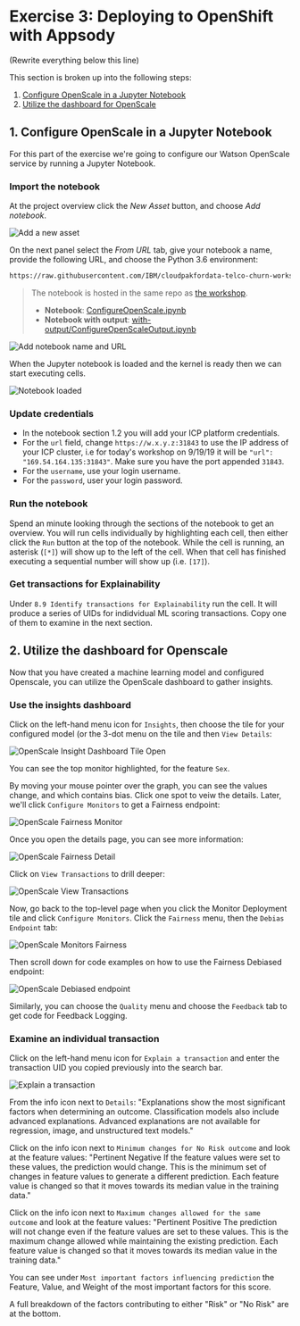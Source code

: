 # Exercise 3: Deploying to OpenShift with Appsody

(Rewrite everything below this line)

This section is broken up into the following steps:

1. [Configure OpenScale in a Jupyter Notebook](#1-configure-openscale-in-a-jupyter-notebook)
1. [Utilize the dashboard for OpenScale](#2-utilize-the-dashboard-for-openscale)

## 1. Configure OpenScale in a Jupyter Notebook

For this part of the exercise we're going to configure our Watson OpenScale service by running a Jupyter Notebook.

### Import the notebook

At the project overview click the *New Asset* button, and choose *Add notebook*.

![Add a new asset](../.gitbook/assets/images/wml/wml-1-add-asset.png)

On the next panel select the *From URL* tab, give your notebook a name, provide the following URL, and choose the Python 3.6 environment:

```bash
https://raw.githubusercontent.com/IBM/cloudpakfordata-telco-churn-workshop/master/notebooks/ConfigureOpenScale.ipynb
```

> The notebook is hosted in the same repo as [the workshop](https://github.com/IBM/cloudpakfordata-telco-churn-workshop).
>
> * **Notebook**: [ConfigureOpenScale.ipynb](https://github.com/IBM/cloudpakfordata-telco-churn-workshop/blob/master/notebooks/ConfigureOpenScale.ipynb)
> * **Notebook with output**: [with-output/ConfigureOpenScaleOutput.ipynb](https://github.com/IBM/cloudpakfordata-telco-churn-workshop/blob/master/notebooks/with-output/ConfigureOpenScaleOutput.ipynb)

![Add notebook name and URL](../.gitbook/assets/images/wml/wml-2-add-name-and-url.png)

When the Jupyter notebook is loaded and the kernel is ready then we can start executing cells.

![Notebook loaded](../.gitbook/assets/images/aios/OpenScaleNotebook.png)

### Update credentials

* In the notebook section 1.2 you will add your ICP platform credentials.
* For the `url` field, change `https://w.x.y.z:31843` to use the IP address of your ICP cluster, i.e for today's workshop on 9/19/19 it will be `"url": "169.54.164.135:31843"`. Make sure you have the port appended `31843`.
* For the `username`, use your login username.
* For the `password`, user your login password.

### Run the notebook

Spend an minute looking through the sections of the notebook to get an overview. You will run cells individually by highlighting each cell, then either click the `Run` button at the top of the notebook. While the cell is running, an asterisk (`[*]`) will show up to the left of the cell. When that cell has finished executing a sequential number will show up (i.e. `[17]`).

### Get transactions for Explainability

Under `8.9 Identify transactions for Explainability` run the cell. It will produce a series of UIDs for indidvidual ML scoring transactions. Copy one of them to examine in the next section.

## 2. Utilize the dashboard for Openscale

Now that you have created a machine learning model and configured Openscale, you can utilize the OpenScale dashboard to gather insights.

### Use the insights dashboard

Click on the left-hand menu icon for `Insights`, then choose the tile for your configured model (or the 3-dot menu on the tile and then `View Details`:

![OpenScale Insight Dashboard Tile Open](../.gitbook/assets/images/aios/OpenScaleInsightDashTileOpen.png)

You can see the top monitor highlighted, for the feature `Sex`.

By moving your mouse pointer over the graph, you can see the values change, and which contains bias. Click one spot to veiw the details. Later, we'll click `Configure Monitors` to get a Fairness endpoint:

![OpenScale Fairness Monitor](../.gitbook/assets/images/aios/OpenScaleFairnessMonitor.png)

Once you open the details page, you can see more information:

![OpenScale Fairness Detail](../.gitbook/assets/images/aios/OpenScaleFairnessDetail.png)

Click on `View Transactions` to drill deeper:

![OpenScale View Transactions](../.gitbook/assets/images/aios/OpenScaleFairnessViewTransactions.png)

Now, go back to the top-level page when you click the Monitor Deployment tile and click `Configure Monitors`. Click the `Fairness` menu, then the `Debias Endpoint` tab:

![OpenScale Monitors Fairness](../.gitbook/assets/images/aios/OpenScaleMonitorFairness.png)

Then scroll down for code examples on how to use the Fairness Debiased endpoint:

![OpenScale Debiased endpoint](../.gitbook/assets/images/aios/OpenScaleDebiasedEndpoint.png)

Similarly, you can choose the `Quality` menu and choose the `Feedback` tab to get code for Feedback Logging.

### Examine an individual transaction

Click on the left-hand menu icon for `Explain a transaction` and enter the transaction UID you copied previously into the search bar.

![Explain a transaction](../.gitbook/assets/images/aios/OpenScaleExplainTransaction.png)

From the info icon next to `Details`:
"Explanations show the most significant factors when determining an outcome. Classification models also include advanced explanations. Advanced explanations are not available for regression, image, and unstructured text models."

Click on the info icon next to `Minimum changes for No Risk outcome` and look at the feature values:
"Pertinent Negative
If the feature values were set to these values, the prediction would change. This is the minimum set of changes in feature values to generate a different prediction. Each feature value is changed so that it moves towards its median value in the training data."

Click on the info icon next to `Maximum changes allowed for the same outcome` and look at the feature values:
"Pertinent Positive
The prediction will not change even if the feature values are set to these values. This is the maximum change allowed while maintaining the existing prediction. Each feature value is changed so that it moves towards its median value in the training data."

You can see under `Most important factors influencing prediction` the Feature, Value, and Weight of the most important factors for this score.

A full breakdown of the factors contributing to either "Risk" or "No Risk" are at the bottom.
